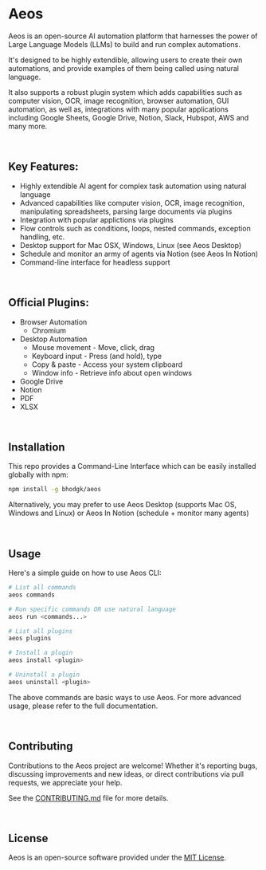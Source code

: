 # Aeos

Aeos is an open-source AI automation platform that harnesses the power of Large Language Models (LLMs) to build and run complex automations.

It's designed to be highly extendible, allowing users to create their own automations, and provide examples of them being called using natural language.

It also supports a robust plugin system which adds capabilities such as computer vision, OCR, image recognition, browser automation, GUI automation, as well as, integrations with many popular applications including Google Sheets, Google Drive, Notion, Slack, Hubspot, AWS and many more.

<br>

## Key Features:

* Highly extendible AI agent for complex task automation using natural language
* Advanced capabilities like computer vision, OCR, image recognition, manipulating spreadsheets, parsing large documents via plugins
* Integration with popular applictions via plugins
* Flow controls such as conditions, loops, nested commands, exception handling, etc.
* Desktop support for Mac OSX, Windows, Linux (see Aeos Desktop)
* Schedule and monitor an army of agents via Notion (see Aeos In Notion)
* Command-line interface for headless support

<br>

## Official Plugins:

* Browser Automation
  * Chromium
* Desktop Automation
  * Mouse movement - Move, click, drag
  * Keyboard input - Press (and hold), type
  * Copy & paste - Access your system clipboard
  * Window info - Retrieve info about open windows
* Google Drive
* Notion
* PDF
* XLSX

<br>

## Installation

This repo provides a Command-Line Interface which can be easily installed globally with npm:

```bash
npm install -g bhodgk/aeos
```

Alternatively, you may prefer to use Aeos Desktop (supports Mac OS, Windows and Linux) or Aeos In Notion (schedule + monitor many agents)

<br>

## Usage

Here's a simple guide on how to use Aeos CLI:

```bash
# List all commands
aeos commands

# Run specific commands OR use natural language
aeos run <commands...>

# List all plugins
aeos plugins

# Install a plugin
aeos install <plugin>

# Uninstall a plugin
aeos uninstall <plugin>
```

The above commands are basic ways to use Aeos. For more advanced usage, please refer to the full documentation.

<br>

## Contributing

Contributions to the Aeos project are welcome! Whether it's reporting bugs, discussing improvements and new ideas, or direct contributions via pull requests, we appreciate your help.

See the [CONTRIBUTING.md](CONTRIBUTING.md) file for more details.

<br>

## License

Aeos is an open-source software provided under the [MIT License](LICENSE).